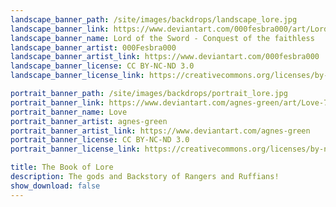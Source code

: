 ```yaml
---
landscape_banner_path: /site/images/backdrops/landscape_lore.jpg
landscape_banner_link: https://www.deviantart.com/000fesbra000/art/Lord-of-the-Sword-Conquest-of-the-faithless-697268211
landscape_banner_name: Lord of the Sword - Conquest of the faithless
landscape_banner_artist: 000Fesbra000
landscape_banner_artist_link: https://www.deviantart.com/000fesbra000
landscape_banner_license: CC BY-NC-ND 3.0
landscape_banner_license_link: https://creativecommons.org/licenses/by-nc-nd/3.0/

portrait_banner_path: /site/images/backdrops/portrait_lore.jpg
portrait_banner_link: https://www.deviantart.com/agnes-green/art/Love-731732518
portrait_banner_name: Love
portrait_banner_artist: agnes-green
portrait_banner_artist_link: https://www.deviantart.com/agnes-green
portrait_banner_license: CC BY-NC-ND 3.0
portrait_banner_license_link: https://creativecommons.org/licenses/by-nc-nd/3.0/

title: The Book of Lore
description: The gods and Backstory of Rangers and Ruffians!
show_download: false
---
```

